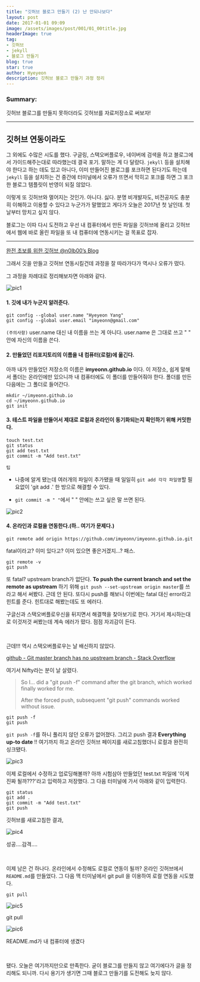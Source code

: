 ```yaml
---
title: "깃허브 블로그 만들기 (2) 난 안되나보다"
layout: post
date: 2017-01-01 09:09
image: /assets/images/post/001/01_00title.jpg
headerImage: true
tag:
- 깃허브
- jekyll
- 블로그 만들기
blog: true
star: true
author: Hyeyeon
description: 깃허브 블로그 만들기 과정 정리
---
```


### Summary:

깃허브 블로그를 만들지 못하더라도 깃허브를 자료저장소로 써보자!

---



## 깃허브 연동이라도

그 외에도 수많은 시도를 했다. 구글링, 스택오버플로우, 네이버에 검색을 하고 블로그에서 가이드해주는대로 따라했는데 결국 포기. 말하는 게 다 달랐다. `jekyll` 등을 설치해야 한다고 하는 데도 있고 아니다, 이미 만들어진 블로그를 포크하면 된다기도 하는데 `jekyll` 등을 설치하는 건 중간에 터미널에서 오류가 뜨면서 막히고 포크를 하면 그 포크한 블로그 템플릿이 반영이 되질 않았다.

이렇게 또 깃허브와 멀어지는 것인가. 아니다. 싫다. 분명 비개발자도, 비전공자도 충분히 이해하고 이용할 수 있다고 누군가가 말했었고 게다가 오늘은 2017년 첫 날인데. 첫 날부터 망치고 싶지 않다.

블로그는 이따 다시 도전하고 우선 내 컴퓨터에서 만든 파일을 깃허브에 올리고 깃허브에서 웹에 바로 올린 파일을 또 내 컴퓨터에 연동시키는 걸 목표로 잡자.

---


[완전 초보를 위한 깃허브 @n0lb00’s Blog](https://nolboo.kim/blog/2013/10/06/github-for-beginner/)

그래서 깃을 만들고 깃허브 연동시킬건데 과정을 잘 따라가다가 역시나 오류가 떴다.

그 과정을 차례대로 정리해보자면 아래와 같다.

![pic1](/assets/images/post/001/02_01.png)

#### 1. 깃에 내가 누군지 알려준다.

```
git config --global user.name "Hyeyeon Yang"
git config --global user.email "imyeonn@gmail.com"
```

`(주의사항)`
 user.name 대신 내 이름을 쓰는 게 아니다. user.name 은 그대로 쓰고 " " 안에 자신의 이름을 쓴다.


#### 2. 만들었던 리포지토리의 이름을 내 컴퓨터(로컬)에 옮긴다.

 아까 내가 만들었던 저장소의 이름은 **imyeonn.github.io** 이다. 이 저장소, 쉽게 말해서 폴더는 온라인에만 있으니까 내 컴퓨터에도 이 폴더를 만들어줘야 한다. 폴더를 만든 다음에는 그 폴더로 들어간다.

 ```
 mkdir ~/imyeonn.github.io
 cd ~/imyeonn.github.io
 git init
 ```

#### 3. 테스트 파일을 만들어서 제대로 로컬과 온라인이 동기화되는지 확인하기 위해 커밋한다.

 ```
 touch test.txt
 git status
 git add test.txt
 git commit -m "Add test.txt"
 ```

`팁`

* 나중에 알게 됐는데 여러개의 파일이 추가됐을 때 일일히 `git add 각각 파일명`할 필요없이 'git add .' 한 방으로 해결할 수 있다.


* `git commit -m " "`에서 " " 안에는 쓰고 싶은 말 쓰면 된다.


![pic2](/assets/images/post/001/02_02.png)


#### 4. 온라인과 로컬을 연동한다.(하.. 여기가 문제다.)

```
git remote add origin https://github.com/imyeonn/imyeonn.github.io.git
```

fatal이라고? 이미 있다고? 이미 있으면 좋은거겠지...? 패스.

```
git remote -v
git push
```

또 fatal? upstream branch가 없단다. **To push the current branch and set the remote as upstream** 하기 위해 `git push --set-upstream origin master`를 쓰라고 해서 써봤다. 근데 안 된다. 또다시 push를 해보니 이번에는 fatal 대신 error라고 힌트를 준다. 힌트대로 해봤는데도 또 에러다.

구글신과 스택오버플로우신을 뒤지면서 해결책을 찾아보기로 한다. 거기서 제시하는대로 이것저것 써봤는데 계속 에러가 떴다. 점점 자괴감이 든다.

<br>

근데!!! 역시 스택오버플로우는 날 배신하지 않았다.

[github - Git master branch has no upstream branch - Stack Overflow](https://stackoverflow.com/questions/16493396/git-master-branch-has-no-upstream-branch)

여기서 Nifty라는 분이 날 살렸다.

> So I... did a "git push -f" command after the git branch, which worked finally worked for me.
>
> After the forced push, subsequent "git push" commands worked without issue.


```
git push -f
git push
```

`git push -f`를 하니 풀리지 않던 오류가 없어졌다. 그리고 push 결과 **Everything up-to date** !!
여기까지 하고 온라인 깃허브 페이지를 새로고침했더니 로컬과 완전히 싱크됐다.


![pic3](/assets/images/post/001/02_03.png)


이제 로컬에서 수정하고 업로딩해볼까?
아까 시험삼아 만들었던 test.txt 파일에 '이게 진짜 될까???'라고 입력하고 저장했다. 그 다음 터미널에 가서 아래와 같이 입력한다.

```
git status
git add .
git commit -m "Add test.txt"
git push
```

깃허브를 새로고침한 결과,

![pic4](/assets/images/post/001/02_04.png)<figcaption class="caption">성공....감격....</figcaption>

<br>

이제 남은 건 하나다. 온라인에서 수정해도 로컬로 연동이 될까? 온라인 깃허브에서 `README.md`를 만들었다. 그 다음 맥 터미널에서 git pull 을 이용하여 로컬 연동을 시도했다.

```
git pull
```

![pic5](/assets/images/post/001/02_05.png)<figcaption class="caption">git pull</figcaption>


![pic6](/assets/images/post/001/02_06.png)<figcaption class="caption">README.md가 내 컴퓨터에 생겼다</figcaption>

<br>

됐다. 오늘은 여기까지만으로 만족한다. 굳이 블로그를 만들지 않고 여기에다가 글을 정리해도 되니까. 다시 용기가 생기면 그때 블로그 만들기를 도전해도 늦지 않다.
